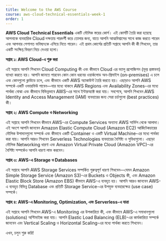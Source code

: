```yaml
---
title: Welcome to the AWS Course
course: aws-cloud-technical-essentials-week-1
order: 1
---
```


**AWS Cloud Technical Essentials** একটি মৌলিক স্তরের কোর্স। এই কোর্সটি তৈরি করা হয়েছে আপনাকে ব্যবহারিক Cloud দক্ষতায় পারদর্শী করে তোলার জন্য, যাতে আপনি আত্মবিশ্বাসের সাথে কাজ করতে পারেন এবং আপনার পেশাগত ভবিষ্যৎকে এগিয়ে নিতে পারেন। এই প্রথম কোর্সের প্রতিটি সপ্তাহে আপনি কী কী শিখবেন, তার একটি সংক্ষিপ্ত বিবরণ নিচে দেওয়া হলো।

**সপ্তাহ ১: AWS Cloud-এ শুরু করা**

এই সপ্তাহে আপনি শিখবেন Cloud Computing কী এবং কীভাবে Cloud এর ভ্যালু প্রপোজিশন (মূল্য প্রস্তাবনা) ব্যাখ্যা করতে হয়। আপনি জানতে পারবেন কোন কোন ধরনের ওয়ার্কলোড অন-প্রিমাইস (on-premises) এ চলে এবং কোনগুলো ক্লাউডে চলে, এবং কীভাবে একটি AWS অ্যাকাউন্ট তৈরি করতে হয়।
এছাড়াও আপনি AWS সম্পর্কে একটি ওভারভিউ পাবেন—যার মধ্যে থাকবে AWS Regions এবং Availability Zones-এর মধ্যে পার্থক্য বোঝা এবং কীভাবে বিভিন্নভাবে AWS-এর সাথে ইন্টারঅ্যাক্ট করা যায়।
সবশেষে, আপনি শিখবেন AWS Identity and Access Management (IAM) ব্যবহারের জন্য সেরা চর্চাগুলো (best practices) কী।

**সপ্তাহ ২: AWS Compute ও Networking**

এই সপ্তাহে আপনি শিখবেন কীভাবে AWS-এর Compute Services অন্যান্য AWS সার্ভিস থেকে আলাদা। এই অংশে আপনি জানবেন Amazon Elastic Compute Cloud (Amazon EC2) আর্কিটেকচারের মৌলিক উপাদানগুলো সম্পর্কে এবং কীভাবে একটি Container ও একটি Virtual Machine-এর মধ্যে পার্থক্য করা যায়।
আপনি আরও শিখবেন Serverless Technologies ব্যবহারের বৈশিষ্ট্য ও সুবিধাগুলো। এছাড়া মৌলিক Networking ধারণা এবং Amazon Virtual Private Cloud (Amazon VPC)-এর বৈশিষ্ট্য সম্পর্কেও আপনি ধারণা লাভ করবেন।

**সপ্তাহ ৩: AWS-এ Storage ও Databases**

এই সপ্তাহে আপনি AWS Storage Services সম্পর্কিত গুরুত্বপূর্ণ ধারণা শিখবেন—যেমন Amazon Simple Storage Service (Amazon S3)-এর Buckets ও Objects কী, এবং Amazon Elastic Block Store (Amazon EBS) কীভাবে AWS-এ ব্যবহৃত হয়।
আপনি আরও জানবেন AWS-এ ব্যবহৃত বিভিন্ন Database এবং প্রতিটি Storage Service-এর উপযুক্ত ব্যবহারক্ষেত্র (use case) সম্পর্কে।

**সপ্তাহ ৪: AWS-এ Monitoring, Optimization, এবং Serverless-এ যাত্রা**

এই সপ্তাহে আপনি শিখবেন AWS-এ Monitoring এর উপকারিতা কী, এবং কীভাবে AWS-এ সমাধানগুলো (solutions) অপ্টিমাইজ করা যায়।
আপনি Elastic Load Balancing (ELB)-এর কার্যকারিতা সম্পর্কে জানবেন এবং Vertical Scaling ও Horizontal Scaling-এর মধ্যে পার্থক্য করতে শিখবেন।

এখন, চলুন শুরু করি!


